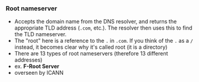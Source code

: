 
### Root nameserver
- Accepts the domain name from the DNS resolver, and returns the appropriate TLD address (`.com`, etc.). The resolver then uses this to find the TLD nameserver.
- The "root" here is a reference to the `.` in `.com`. If you think of the `.` as a `/` instead, it becomes clear why it's called root (it is a directory)
- There are 13 types of root nameservers (therefore 13 different addresses)
- ex. **F-Root Server**
- overseen by ICANN
